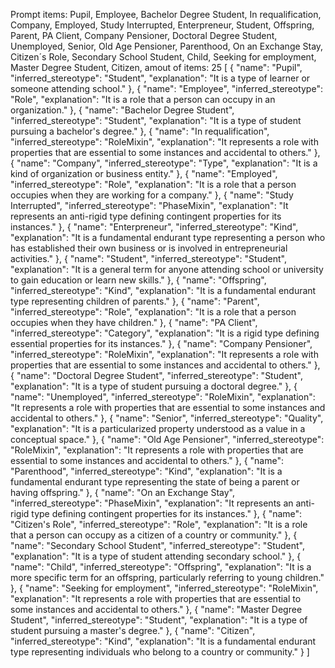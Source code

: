 Prompt items: 
Pupil, Employee, Bachelor Degree Student, In requalification, Company, Employed, Study Interrupted, Enterpreneur, Student, Offspring, Parent, PA Client, Company Pensioner, Doctoral Degree Student, Unemployed, Senior, Old Age Pensioner, Parenthood, On an Exchange Stay, Citizen´s Role, Secondary School Student, Child, Seeking for employment, Master Degree Student, Citizen, 
amout of items: 25
 [
    {
        "name": "Pupil",
        "inferred_stereotype": "Student",
        "explanation": "It is a type of learner or someone attending school."
    },
    {
        "name": "Employee",
        "inferred_stereotype": "Role",
        "explanation": "It is a role that a person can occupy in an organization."
    },
    {
        "name": "Bachelor Degree Student",
        "inferred_stereotype": "Student",
        "explanation": "It is a type of student pursuing a bachelor's degree."
    },
    {
        "name": "In requalification",
        "inferred_stereotype": "RoleMixin",
        "explanation": "It represents a role with properties that are essential to some instances and accidental to others."
    },
    {
        "name": "Company",
        "inferred_stereotype": "Type",
        "explanation": "It is a kind of organization or business entity."
    },
    {
        "name": "Employed",
        "inferred_stereotype": "Role",
        "explanation": "It is a role that a person occupies when they are working for a company."
    },
    {
        "name": "Study Interrupted",
        "inferred_stereotype": "PhaseMixin",
        "explanation": "It represents an anti-rigid type defining contingent properties for its instances."
    },
    {
        "name": "Enterpreneur",
        "inferred_stereotype": "Kind",
        "explanation": "It is a fundamental endurant type representing a person who has established their own business or is involved in entrepreneurial activities."
    },
    {
        "name": "Student",
        "inferred_stereotype": "Student",
        "explanation": "It is a general term for anyone attending school or university to gain education or learn new skills."
    },
    {
        "name": "Offspring",
        "inferred_stereotype": "Kind",
        "explanation": "It is a fundamental endurant type representing children of parents."
    },
    {
        "name": "Parent",
        "inferred_stereotype": "Role",
        "explanation": "It is a role that a person occupies when they have children."
    },
    {
        "name": "PA Client",
        "inferred_stereotype": "Category",
        "explanation": "It is a rigid type defining essential properties for its instances."
    },
    {
        "name": "Company Pensioner",
        "inferred_stereotype": "RoleMixin",
        "explanation": "It represents a role with properties that are essential to some instances and accidental to others."
    },
    {
        "name": "Doctoral Degree Student",
        "inferred_stereotype": "Student",
        "explanation": "It is a type of student pursuing a doctoral degree."
    },
    {
        "name": "Unemployed",
        "inferred_stereotype": "RoleMixin",
        "explanation": "It represents a role with properties that are essential to some instances and accidental to others."
    },
    {
        "name": "Senior",
        "inferred_stereotype": "Quality",
        "explanation": "It is a particularized property understood as a value in a conceptual space."
    },
    {
        "name": "Old Age Pensioner",
        "inferred_stereotype": "RoleMixin",
        "explanation": "It represents a role with properties that are essential to some instances and accidental to others."
    },
    {
        "name": "Parenthood",
        "inferred_stereotype": "Kind",
        "explanation": "It is a fundamental endurant type representing the state of being a parent or having offspring."
    },
    {
        "name": "On an Exchange Stay",
        "inferred_stereotype": "PhaseMixin",
        "explanation": "It represents an anti-rigid type defining contingent properties for its instances."
    },
    {
        "name": "Citizen's Role",
        "inferred_stereotype": "Role",
        "explanation": "It is a role that a person can occupy as a citizen of a country or community."
    },
    {
        "name": "Secondary School Student",
        "inferred_stereotype": "Student",
        "explanation": "It is a type of student attending secondary school."
    },
    {
        "name": "Child",
        "inferred_stereotype": "Offspring",
        "explanation": "It is a more specific term for an offspring, particularly referring to young children."
    },
    {
        "name": "Seeking for employment",
        "inferred_stereotype": "RoleMixin",
        "explanation": "It represents a role with properties that are essential to some instances and accidental to others."
    },
    {
        "name": "Master Degree Student",
        "inferred_stereotype": "Student",
        "explanation": "It is a type of student pursuing a master's degree."
    },
    {
        "name": "Citizen",
        "inferred_stereotype": "Kind",
        "explanation": "It is a fundamental endurant type representing individuals who belong to a country or community."
    }
]
